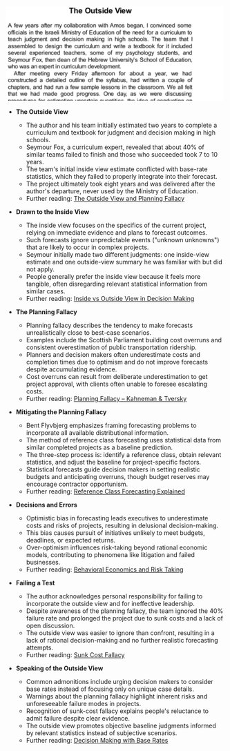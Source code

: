 ![ch23-outside-view-TFaS](ch23-outside-view-TFaS.best.png)

- **The Outside View**
  - The author and his team initially estimated two years to complete a curriculum and textbook for judgment and decision making in high schools.  
  - Seymour Fox, a curriculum expert, revealed that about 40% of similar teams failed to finish and those who succeeded took 7 to 10 years.  
  - The team's initial inside view estimate conflicted with base-rate statistics, which they failed to properly integrate into their forecast.  
  - The project ultimately took eight years and was delivered after the author's departure, never used by the Ministry of Education.  
  - Further reading: [The Outside View and Planning Fallacy](https://en.wikipedia.org/wiki/Planning_fallacy)  

- **Drawn to the Inside View**
  - The inside view focuses on the specifics of the current project, relying on immediate evidence and plans to forecast outcomes.  
  - Such forecasts ignore unpredictable events ("unknown unknowns") that are likely to occur in complex projects.  
  - Seymour initially made two different judgments: one inside-view estimate and one outside-view summary he was familiar with but did not apply.  
  - People generally prefer the inside view because it feels more tangible, often disregarding relevant statistical information from similar cases.  
  - Further reading: [Inside vs Outside View in Decision Making](https://hbr.org/2007/03/what-experts-think)  

- **The Planning Fallacy**
  - Planning fallacy describes the tendency to make forecasts unrealistically close to best-case scenarios.  
  - Examples include the Scottish Parliament building cost overruns and consistent overestimation of public transportation ridership.  
  - Planners and decision makers often underestimate costs and completion times due to optimism and do not improve forecasts despite accumulating evidence.  
  - Cost overruns can result from deliberate underestimation to get project approval, with clients often unable to foresee escalating costs.  
  - Further reading: [Planning Fallacy – Kahneman & Tversky](https://psycnet.apa.org/record/1979-32115-001)  

- **Mitigating the Planning Fallacy**
  - Bent Flyvbjerg emphasizes framing forecasting problems to incorporate all available distributional information.  
  - The method of reference class forecasting uses statistical data from similar completed projects as a baseline prediction.  
  - The three-step process is: identify a reference class, obtain relevant statistics, and adjust the baseline for project-specific factors.  
  - Statistical forecasts guide decision makers in setting realistic budgets and anticipating overruns, though budget reserves may encourage contractor opportunism.  
  - Further reading: [Reference Class Forecasting Explained](https://www.pnas.org/content/109/50/19319)  

- **Decisions and Errors**
  - Optimistic bias in forecasting leads executives to underestimate costs and risks of projects, resulting in delusional decision-making.  
  - This bias causes pursuit of initiatives unlikely to meet budgets, deadlines, or expected returns.  
  - Over-optimism influences risk-taking beyond rational economic models, contributing to phenomena like litigation and failed businesses.  
  - Further reading: [Behavioral Economics and Risk Taking](https://behavioraleconomics.com/resources/mini-encyclopedia-of-be/risk/)  

- **Failing a Test**
  - The author acknowledges personal responsibility for failing to incorporate the outside view and for ineffective leadership.  
  - Despite awareness of the planning fallacy, the team ignored the 40% failure rate and prolonged the project due to sunk costs and a lack of open discussion.  
  - The outside view was easier to ignore than confront, resulting in a lack of rational decision-making and no further realistic forecasting attempts.  
  - Further reading: [Sunk Cost Fallacy](https://www.sciencedaily.com/releases/2011/10/111003130501.htm)  

- **Speaking of the Outside View**
  - Common admonitions include urging decision makers to consider base rates instead of focusing only on unique case details.  
  - Warnings about the planning fallacy highlight inherent risks and unforeseeable failure modes in projects.  
  - Recognition of sunk-cost fallacy explains people's reluctance to admit failure despite clear evidence.  
  - The outside view promotes objective baseline judgments informed by relevant statistics instead of subjective scenarios.  
  - Further reading: [Decision Making with Base Rates](https://www.ncbi.nlm.nih.gov/pmc/articles/PMC4321753/)
